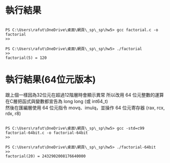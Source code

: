 # 執行結果

``` 

PS C:\Users\rafut\OneDrive\桌面\網頁\_sp\_sp\hw5> gcc factorial.c -o factorial
>>

PS C:\Users\rafut\OneDrive\桌面\網頁\_sp\_sp\hw5> ./factorial
>>
factorial(5) = 120

``` 

# 執行結果(64位元版本)

跟上個一樣因為32位元在超過12階層時會顯示異常
所以改用 64 位元整數的運算  
在C層把函式與變數都宣告為 long long (或 int64_t)  
然後在匯編層使用 64 位元指令 movq、imulq，並操作 64 位元寄存器 (rax, rcx, rdx, r8)  

``` 

PS C:\Users\rafut\OneDrive\桌面\網頁\_sp\_sp\hw5> gcc -std=c99 factorial-64bit.c -o factorial-64bit
>>

PS C:\Users\rafut\OneDrive\桌面\網頁\_sp\_sp\hw5> ./factorial-64bit
>>
factorial(20) = 2432902008176640000

``` 